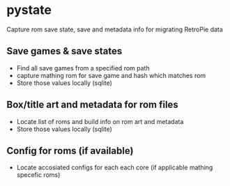 # pystate
Capture rom save state, save and metadata info for migrating RetroPie data

## Save games & save states
- Find all save games from a specified rom path
- capture mathing rom for save game and hash which matches rom
- Store those values locally (sqlite)

## Box/title art and metadata for rom files
- Locate list of roms and build info on rom art and metadata
- Store those values locally (sqlite)

## Config for roms (if available)
- Locate accosiated configs for each each core (if applicable mathing specefic roms)

